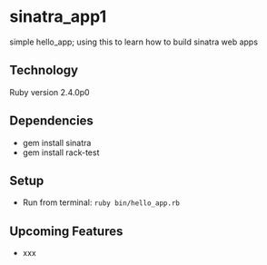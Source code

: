# sinatra_app1
simple hello_app; using this to learn how to build sinatra web apps


## Technology
Ruby version 2.4.0p0


## Dependencies
* gem install sinatra
* gem install rack-test



## Setup
* Run from terminal: `ruby bin/hello_app.rb`


## Upcoming Features
* xxx
